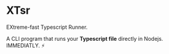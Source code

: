 # XTsr
EXtreme-fast Typescript Runner.

A CLI program that runs your **Typescript file** directly in Nodejs. IMMEDIATLY. ⚡️

